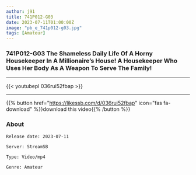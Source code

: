 ```yaml
---
author: j91
title: 741P012-G03
date: 2023-07-11T01:00:00Z
image: "pb_e_741p012-g03.jpg"
tags: [Amateur]
---
```


### 741P012-G03 The Shameless Daily Life Of A Horny Housekeeper In A Millionaire’s House! A Housekeeper Who Uses Her Body As A Weapon To Serve The Family!
___

{{< youtubepl 036rui52fbap >}}
___

{{% button href="https://likessb.com/d/036rui52fbap" icon="fas fa-download" %}}download this video{{% /button %}}
### About

`Release date: 2023-07-11`

`Server: StreamSB`

`Type: Video/mp4`

`Genre:	Amateur`